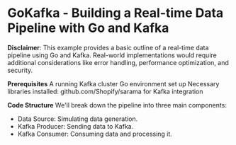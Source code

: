 # GoKafka - Building a Real-time Data Pipeline with Go and Kafka

**Disclaimer**: This example provides a basic outline of a real-time data pipeline using Go and Kafka. Real-world implementations would require additional considerations like error handling, performance optimization, and security.

**Prerequisites**
A running Kafka cluster
Go environment set up
Necessary libraries installed: github.com/Shopify/sarama for Kafka integration

**Code Structure**
We'll break down the pipeline into three main components:

- Data Source: Simulating data generation.
- Kafka Producer: Sending data to Kafka.
- Kafka Consumer: Consuming data and processing it.